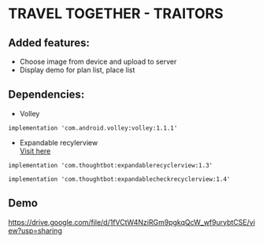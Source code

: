 # TRAVEL TOGETHER - TRAITORS
## Added features:  
- Choose image from device and upload to server  
- Display demo for plan list, place list
## Dependencies:  
- Volley  
```
implementation 'com.android.volley:volley:1.1.1'
```
  
- Expandable recylerview  
[Visit here](https://github.com/thoughtbot/expandable-recycler-view)  
```
implementation 'com.thoughtbot:expandablerecyclerview:1.3'
```
```
implementation 'com.thoughtbot:expandablecheckrecyclerview:1.4'
```

## Demo
https://drive.google.com/file/d/1fVCtW4NziRGm9pgkqQcW_wf9urybtCSE/view?usp=sharing
